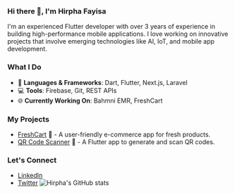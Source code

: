 ### Hi there 👋, I'm Hirpha Fayisa
I'm an experienced Flutter developer with over 3 years of experience in building high-performance mobile applications. I love working on innovative projects that involve emerging technologies like AI, IoT, and mobile app development.


### What I Do
- 🔨 **Languages & Frameworks**: Dart, Flutter, Next.js, Laravel
- 💻 **Tools**: Firebase, Git, REST APIs
- 🌐 **Currently Working On**: Bahmni EMR, FreshCart

### My Projects
- [FreshCart](https://github.com/Hirpha-Fayisa/FreshCart) 🛒 - A user-friendly e-commerce app for fresh products.
- [QR Code Scanner](https://github.com/Hirpha-Fayisa/QRScanner) 📱 - A Flutter app to generate and scan QR codes.


### Let's Connect
- [LinkedIn](https://www.linkedin.com/in/hirpha-fayisa-072051186/)
- [Twitter](https://twitter.com/hirpha)
![Hirpha's GitHub stats](https://github-readme-stats.vercel.app/api?username=Hirpha-Fayisa&show_icons=true)
